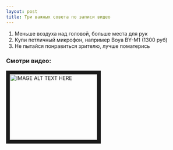```yaml
---
layout: post
title: Три важных совета по записи видео
---
```


1. Меньше воздуха над головой, больше места для рук
2. Купи петличный микрофон, например Boya BY-M1 (1300 руб)
3. Не пытайся понравиться зрителю, лучше поматерись

### Смотри видео:

<a href="http://www.youtube.com/watch?feature=player_embedded&v=a33PlnjCCM8
" target="_blank"><img src="http://img.youtube.com/vi/a33PlnjCCM8/0.jpg" 
alt="IMAGE ALT TEXT HERE" width="240" height="180" border="10" /></a>
